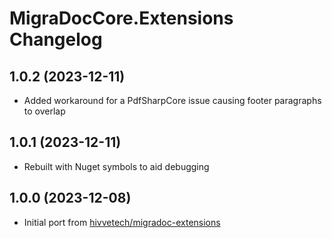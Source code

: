 # MigraDocCore.Extensions Changelog

## 1.0.2 (2023-12-11)
- Added workaround for a PdfSharpCore issue causing footer paragraphs to overlap

## 1.0.1 (2023-12-11)
- Rebuilt with Nuget symbols to aid debugging

## 1.0.0 (2023-12-08)
- Initial port from [hivvetech/migradoc-extensions](https://github.com/hivvetech/migradoc-extensions)
